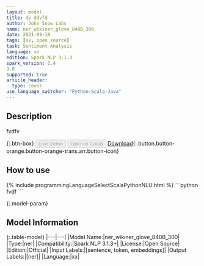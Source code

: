 ```yaml
---
layout: model
title: dv ddvfd
author: John Snow Labs
name: ner_wikiner_glove_840B_300
date: 2021-08-18
tags: [xx, open_source]
task: Sentiment Analysis
language: xx
edition: Spark NLP 3.1.3
spark_version: 2.4
3.0
supported: true
article_header:
  type: cover
use_language_switcher: "Python-Scala-Java"
---
```


## Description

fvdfv

{:.btn-box}
<button class="button button-orange" disabled>Live Demo</button>
<button class="button button-orange" disabled>Open in Colab</button>
[Download](https://s3.amazonaws.com/undefined/public/models/ner_wikiner_glove_840B_300_xx_3.1.3_2.4_1629259959016.zip){:.button.button-orange.button-orange-trans.arr.button-icon}

## How to use



<div class="tabs-box" markdown="1">
{% include programmingLanguageSelectScalaPythonNLU.html %}
```python
fvdf
```

</div>

{:.model-param}
## Model Information

{:.table-model}
|---|---|
|Model Name:|ner_wikiner_glove_840B_300|
|Type:|ner|
|Compatibility:|Spark NLP 3.1.3+|
|License:|Open Source|
|Edition:|Official|
|Input Labels:|[sentence, token, embeddings]|
|Output Labels:|[ner]|
|Language:|xx|